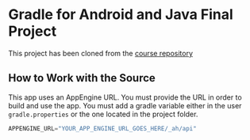 # Gradle for Android and Java Final Project

This project has been cloned from the [course repository](https://github.com/udacity/ud867/tree/master/FinalProject)

## How to Work with the Source

This app uses an AppEngine URL. You must provide the URL in order to build and use the app. You must add a gradle variable either in the user `gradle.properties` or the one located in the project folder.
```gradle
APPENGINE_URL="YOUR_APP_ENGINE_URL_GOES_HERE/_ah/api"
```
